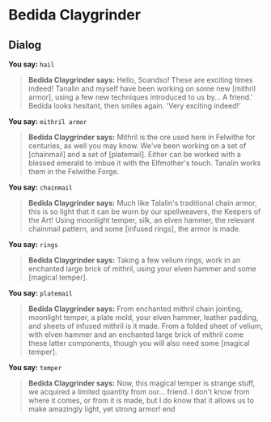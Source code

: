 # Bedida Claygrinder


## Dialog

**You say:** `hail`



>**Bedida Claygrinder says:** Hello, Soandso!  These are exciting times indeed!  Tanalin and myself have been working on some new [mithril armor], using a few new techniques introduced to us by... A friend.'  Bedida looks hesitant, then smiles again.  'Very exciting indeed!'

**You say:** `mithril armor`



>**Bedida Claygrinder says:** Mithril is the ore used here in Felwithe for centuries, as well you may know.  We've been working on a set of [chainmail] and a set of [platemail].  Either can be worked with a blessed emerald to imbue it with the Elfmother's touch.  Tanalin works them in the Felwithe Forge.

**You say:** `chainmail`



>**Bedida Claygrinder says:** Much like Talalin's traditional chain armor, this is so light that it can be worn by our spellweavers, the Keepers of the Art!  Using moonlight temper, silk, an elven hammer, the relevant chainmail pattern, and some [infused rings], the armor is made.

**You say:** `rings`



>**Bedida Claygrinder says:** Taking a few velium rings, work in an enchanted large brick of mithril, using your elven hammer and some [magical temper].

**You say:** `platemail`



>**Bedida Claygrinder says:** From enchanted mithril chain jointing, moonlight temper, a plate mold, your elven hammer, leather padding, and sheets of infused mithril is it made.  From a folded sheet of velium, with elven hammer and an enchanted large brick of mithril come these latter components, though you will also need some [magical temper].

**You say:** `temper`



>**Bedida Claygrinder says:** Now, this magical temper is strange stuff, we acquired a limited quantity from our... friend.  I don't know from where it comes, or from it is made, but I do know that it allows us to make amazingly light, yet strong armor!
end


